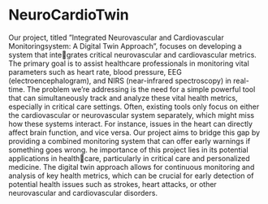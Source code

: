 # NeuroCardioTwin
Our project, titled ”Integrated Neurovascular and Cardiovascular Monitoringsystem: A Digital Twin Approach”, focuses on developing a system that integrates critical neurovascular and cardiovascular metrics. The primary goal is to assist healthcare professionals in monitoring vital parameters such as heart
rate, blood pressure, EEG (electroencephalogram), and NIRS (near-infrared spectroscopy) in real-time. The problem we’re addressing is the need for a simple powerful tool that can simultaneously track and analyze these vital health metrics, especially in critical care settings. Often, existing tools only focus on either the cardiovascular or
neurovascular system separately, which might miss how these systems interact. For instance, issues in the heart can directly affect brain function, and vice versa. Our project aims to bridge this gap by providing a combined monitoring system that can offer early warnings if something goes wrong. he importance of this project lies in its potential applications in healthcare, particularly in critical care and personalized medicine. The digital twin
approach allows for continuous monitoring and analysis of key health metrics, which can be crucial for early detection of potential health issues such as strokes,
heart attacks, or other neurovascular and cardiovascular disorders.
